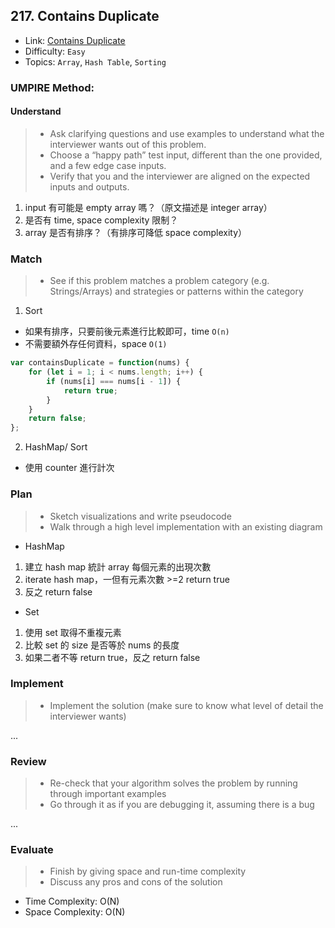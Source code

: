 ## 217. Contains Duplicate
- Link: [Contains Duplicate](https://leetcode.com/problems/contains-duplicate/description/)
- Difficulty: `Easy`
- Topics: `Array`, `Hash Table`, `Sorting`

### UMPIRE Method:
#### Understand

> - Ask clarifying questions and use examples to understand what the interviewer wants out of this problem.
> - Choose a “happy path” test input, different than the one provided, and a few edge case inputs. 
> - Verify that you and the interviewer are aligned on the expected inputs and outputs.
1. input 有可能是 empty array 嗎？（原文描述是 integer array）
2. 是否有 time, space complexity 限制？
3. array 是否有排序？（有排序可降低 space complexity）

### Match
> - See if this problem matches a problem category (e.g. Strings/Arrays) and strategies or patterns within the category


1. Sort
- 如果有排序，只要前後元素進行比較即可，time `O(n)`
- 不需要額外存任何資料，space `O(1)`
```javascript
var containsDuplicate = function(nums) {
    for (let i = 1; i < nums.length; i++) {
        if (nums[i] === nums[i - 1]) {
            return true;
        }
    }
    return false;
};
```

2. HashMap/ Sort
- 使用 counter 進行計次

### Plan
> - Sketch visualizations and write pseudocode
> - Walk through a high level implementation with an existing diagram

- HashMap
1. 建立 hash map 統計 array 每個元素的出現次數
2. iterate hash map，一但有元素次數 >=2 return true
3. 反之 return false


- Set
1. 使用 set 取得不重複元素
2. 比較 set 的 size 是否等於 nums 的長度
3. 如果二者不等 return true，反之 return false


### Implement
> - Implement the solution (make sure to know what level of detail the interviewer wants)

...

### Review
> - Re-check that your algorithm solves the problem by running through important examples
> - Go through it as if you are debugging it, assuming there is a bug

...

### Evaluate
> - Finish by giving space and run-time complexity
> - Discuss any pros and cons of the solution

- Time Complexity: O(N)
- Space Complexity: O(N)